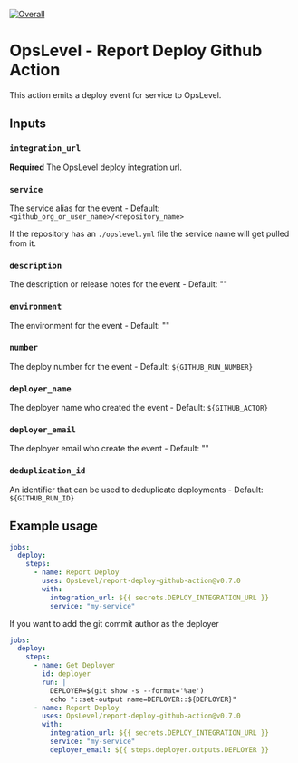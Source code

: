 [![Overall](https://img.shields.io/endpoint?style=flat&url=https%3A%2F%2Fapp.opslevel.com%2Fapi%2Fservice_level%2FtxxR0lvVSM0hcjQ9Nuig3F0jxjsS7F7Opeq2tTZ7rT0)](https://app.opslevel.com/services/report_deploy_github_action/maturity-report)

# OpsLevel - Report Deploy Github Action

This action emits a deploy event for service to OpsLevel.

## Inputs

### `integration_url`

**Required** The OpsLevel deploy integration url.

### `service`

The service alias for the event - Default: `<github_org_or_user_name>/<repository_name>`

If the repository has an `./opslevel.yml` file the service name will get pulled from it.

### `description`

The description or release notes for the event - Default: ""

### `environment`

The environment for the event - Default: ""

### `number`

The deploy number for the event - Default: `${GITHUB_RUN_NUMBER}`

### `deployer_name`

The deployer name who created the event - Default: `${GITHUB_ACTOR}`

### `deployer_email`

The deployer email who create the event - Default: ""

### `deduplication_id`

An identifier that can be used to deduplicate deployments - Default: `${GITHUB_RUN_ID}`

## Example usage

```yaml
jobs:
  deploy:
    steps:
      - name: Report Deploy
        uses: OpsLevel/report-deploy-github-action@v0.7.0
        with:
          integration_url: ${{ secrets.DEPLOY_INTEGRATION_URL }}
          service: "my-service"
```

If you want to add the git commit author as the deployer

```yaml
jobs:
  deploy:
    steps:
      - name: Get Deployer
        id: deployer
        run: |
          DEPLOYER=$(git show -s --format='%ae')
          echo "::set-output name=DEPLOYER::${DEPLOYER}"
      - name: Report Deploy
        uses: OpsLevel/report-deploy-github-action@v0.7.0
        with:
          integration_url: ${{ secrets.DEPLOY_INTEGRATION_URL }}
          service: "my-service"
          deployer_email: ${{ steps.deployer.outputs.DEPLOYER }}
```

